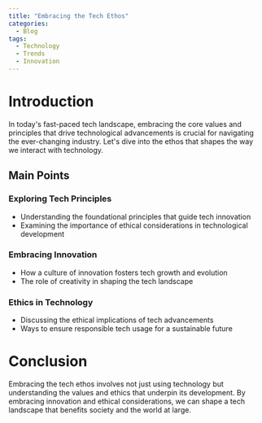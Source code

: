 ```yaml
---
title: "Embracing the Tech Ethos"
categories:
  - Blog
tags:
  - Technology
  - Trends
  - Innovation
---
```


# Introduction
In today's fast-paced tech landscape, embracing the core values and principles that drive technological advancements is crucial for navigating the ever-changing industry. Let's dive into the ethos that shapes the way we interact with technology.

## Main Points
### Exploring Tech Principles
- Understanding the foundational principles that guide tech innovation
- Examining the importance of ethical considerations in technological development

### Embracing Innovation
- How a culture of innovation fosters tech growth and evolution
- The role of creativity in shaping the tech landscape

### Ethics in Technology
- Discussing the ethical implications of tech advancements
- Ways to ensure responsible tech usage for a sustainable future

# Conclusion
Embracing the tech ethos involves not just using technology but understanding the values and ethics that underpin its development. By embracing innovation and ethical considerations, we can shape a tech landscape that benefits society and the world at large.